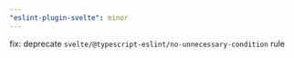 ```yaml
---
"eslint-plugin-svelte": minor
---
```


fix: deprecate `svelte/@typescript-eslint/no-unnecessary-condition` rule

